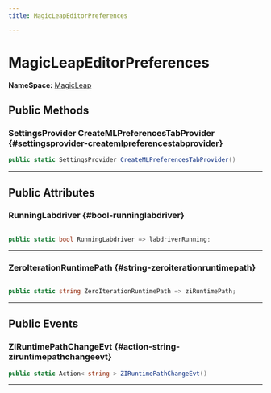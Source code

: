 ```yaml
---
title: MagicLeapEditorPreferences

---
```


# MagicLeapEditorPreferences



**NameSpace:** 
[MagicLeap](/versioned_docs/version-14-Jun-2023/unity-api/api/UnityEditor.XR.MagicLeap/UnityEditor.XR.MagicLeap.md) 








## Public Methods

### SettingsProvider CreateMLPreferencesTabProvider {#settingsprovider-createmlpreferencestabprovider}

```csharp
public static SettingsProvider CreateMLPreferencesTabProvider()
```






-----------

## Public Attributes

### RunningLabdriver {#bool-runninglabdriver}

```csharp

public static bool RunningLabdriver => labdriverRunning;

```






-----------

### ZeroIterationRuntimePath {#string-zeroiterationruntimepath}

```csharp

public static string ZeroIterationRuntimePath => ziRuntimePath;

```






-----------

## Public Events

### ZIRuntimePathChangeEvt {#action-string-ziruntimepathchangeevt}

```csharp
public static Action< string > ZIRuntimePathChangeEvt()
```






-----------

